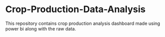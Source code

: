 # Crop-Production-Data-Analysis
This repository contains crop production analysis dashboard made using power bi along with the raw data.
